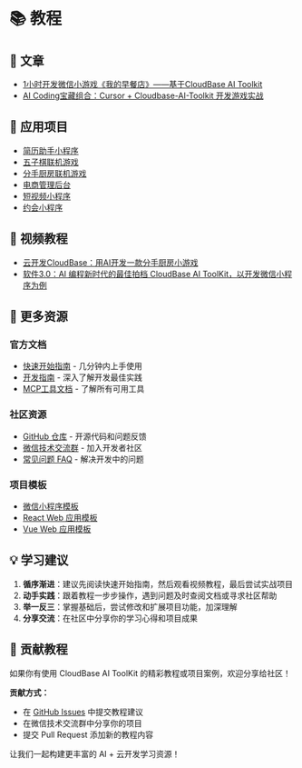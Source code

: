 # 📚 教程

## 📄 文章
- [1小时开发微信小游戏《我的早餐店》——基于CloudBase AI Toolkit](https://cloud.tencent.com/developer/article/2532595)
- [AI Coding宝藏组合：Cursor + Cloudbase-AI-Toolkit 开发游戏实战](https://juejin.cn/post/7518783423277695028#comment)

## 📱 应用项目
- [简历助手小程序](https://gitcode.com/qq_33681891/resume_template)
- [五子棋联机游戏](https://github.com/TencentCloudBase/awesome-cloudbase-examples/tree/master/web/gomoku-game)
- [分手厨房联机游戏](https://github.com/TencentCloudBase/awesome-cloudbase-examples/tree/master/web/overcooked-game)
- [电商管理后台](https://github.com/TencentCloudBase/awesome-cloudbase-examples/tree/master/web/ecommerce-management-backend)
- [短视频小程序](https://github.com/TencentCloudBase/awesome-cloudbase-examples/tree/master/miniprogram/cloudbase-ai-video)
- [约会小程序](https://github.com/TencentCloudBase/awesome-cloudbase-examples/tree/master/miniprogram/dating)

## 🎥 视频教程
- [云开发CloudBase：用AI开发一款分手厨房小游戏](https://www.bilibili.com/video/BV1v5KAzwEf9/)
- [软件3.0：AI 编程新时代的最佳拍档 CloudBase AI ToolKit，以开发微信小程序为例](https://www.bilibili.com/video/BV15gKdz1E5N/)

## 🚀 更多资源

### 官方文档
- [快速开始指南](./getting-started) - 几分钟内上手使用
- [开发指南](./development) - 深入了解开发最佳实践
- [MCP工具文档](./mcp-tools) - 了解所有可用工具

### 社区资源
- [GitHub 仓库](https://github.com/TencentCloudBase/CloudBase-AI-ToolKit) - 开源代码和问题反馈
- [微信技术交流群](./faq#技术交流群) - 加入开发者社区
- [常见问题 FAQ](./faq) - 解决开发中的问题

### 项目模板
- [微信小程序模板](./templates#微信小程序--云开发模板)
- [React Web 应用模板](./templates#react-web-应用--云开发模板)
- [Vue Web 应用模板](./templates#vue-web-应用--云开发模板)

## 💡 学习建议

1. **循序渐进**：建议先阅读快速开始指南，然后观看视频教程，最后尝试实战项目
2. **动手实践**：跟着教程一步步操作，遇到问题及时查阅文档或寻求社区帮助
3. **举一反三**：掌握基础后，尝试修改和扩展项目功能，加深理解
4. **分享交流**：在社区中分享你的学习心得和项目成果

## 🤝 贡献教程

如果你有使用 CloudBase AI ToolKit 的精彩教程或项目案例，欢迎分享给社区！

**贡献方式：**
- 在 [GitHub Issues](https://github.com/TencentCloudBase/CloudBase-AI-ToolKit/issues) 中提交教程建议
- 在微信技术交流群中分享你的项目
- 提交 Pull Request 添加新的教程内容

让我们一起构建更丰富的 AI + 云开发学习资源！ 